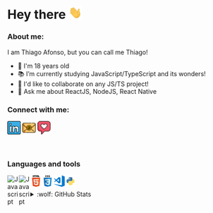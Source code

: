 # Hey there <img src="https://github.com/zTaaso/zTaaso/blob/main/assets/Hi.gif" width="30px">
### About me:
 I am Thiago Afonso, but you can call me Thiago!

- :space_invader: I'm 18 years old
- :books: I’m currently studying JavaScript/TypeScript and its wonders!
- 👯 I'd like to collaborate on any JS/TS project!
- 💬 Ask me about ReactJS, NodeJS, React Native

### Connect with me:

<a href="https://www.linkedin.com/in/ztaaso" target="_blank"><img src="https://github.com/zTaaso/zTaaso/blob/main/assets/linkedin.png" alt="LinkedIn" width="30"></a>
<a href="mailto:tafonso.business@gmail.com" target="_blank"><img src="https://github.com/zTaaso/zTaaso/blob/main/assets/email.png" alt="E-mail" width="30"></a>
<a href="https://www.instagram.com/ztaasoz" target="_blank"><img src="https://github.com/zTaaso/zTaaso/blob/main/assets/instagram.png" alt="Instagram" width="30"></a>

<br/>

### Languages and tools


<img align="left" alt="Javascript" width="26px" src="https://cdn.iconscout.com/icon/free/png-256/javascript-2752148-2284965.png"/>
<img align="left" alt="Javascript" width="26px" src="https://cdn.iconscout.com/icon/free/png-512/typescript-1174965.png"/>

<img align="left" alt="HTML5" width="26px" src="https://raw.githubusercontent.com/github/explore/80688e429a7d4ef2fca1e82350fe8e3517d3494d/topics/html/html.png"/>
<img align="left" alt="CSS3" width="26px" src="https://raw.githubusercontent.com/github/explore/80688e429a7d4ef2fca1e82350fe8e3517d3494d/topics/css/css.png"/>
<img align="left" alt="Visual Studio Code" width="26px" src="https://raw.githubusercontent.com/github/explore/80688e429a7d4ef2fca1e82350fe8e3517d3494d/topics/visual-studio-code/visual-studio-code.png" />
<img align="left" alt="Python" width="26px" src="https://raw.githubusercontent.com/github/explore/80688e429a7d4ef2fca1e82350fe8e3517d3494d/topics/python/python.png"/>


<br/>
<br/>

<details>
  <summary>:wolf: GitHub Stats</summary>

 [![Thiago's github stats](https://github-readme-stats.vercel.app/api?username=ztaaso&theme=midnight-purple&show_icons=true)](https://github.com/ztaaso/github-readme-stats)

</details>



<!--
**zTaaso/zTaaso** is a ✨ _special_ ✨ repository because its `README.md` (this file) appears on your GitHub profile.

Here are some ideas to get you started:

- 🔭 I’m currently working on ...
- 🌱 I’m currently learning ...
- 👯 I’m looking to collaborate on ...
- 🤔 I’m looking for help with ...
- 💬 Ask me about ...
- 📫 How to reach me: ...
- 😄 Pronouns: ...
- ⚡ Fun fact: ...
-->
